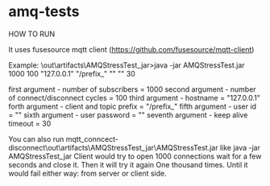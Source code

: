 # amq-tests

HOW TO RUN

It uses fusesource mqtt client (https://github.com/fusesource/mqtt-client)

Example:
\out\artifacts\AMQStressTest_jar>java -jar AMQStressTest.jar 1000 100 "127.0.0.1" "/prefix_" "" "" 30

first argument - number of subscribers = 1000
second argument - number of connect/disconnect cycles = 100
third argument - hostname = "127.0.0.1"
forth argument - client and topic prefix = "/prefix_"
fifth argument - user id = ""
sixth argument - user password = ""
seventh argument - keep alive timeout = 30

You can also run mqtt_conncect-disconnect\out\artifacts\AMQStressTest_jar\AMQStressTest.jar like java -jar AMQStressTest_jar
Client would try to open 1000 connections wait for a few seconds and close it. Then it will try it again One thousand times. Until it would fail either way: from server or client side.